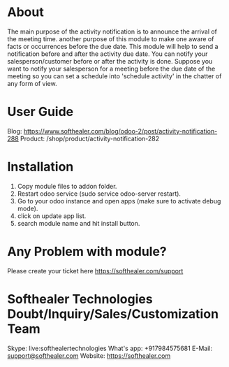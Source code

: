 About
============
The main purpose of the activity notification is to announce the arrival of the meeting time. another purpose of this module to make one aware of facts or occurrences before the due date. This module will help to send a notification before and after the activity due date. You can notify your salesperson/customer before or after the activity is done. Suppose you want to notify your salesperson for a meeting before the due date of the meeting so you can set a schedule into 'schedule activity' in the chatter of any form of view.

User Guide
============
Blog: https://www.softhealer.com/blog/odoo-2/post/activity-notification-288
Product: /shop/product/activity-notification-282

Installation
============
1) Copy module files to addon folder.
2) Restart odoo service (sudo service odoo-server restart).
3) Go to your odoo instance and open apps (make sure to activate debug mode).
4) click on update app list.
5) search module name and hit install button.

Any Problem with module?
=====================================
Please create your ticket here https://softhealer.com/support

Softhealer Technologies Doubt/Inquiry/Sales/Customization Team
=====================================
Skype: live:softhealertechnologies
What's app: +917984575681
E-Mail: support@softhealer.com
Website: https://softhealer.com

